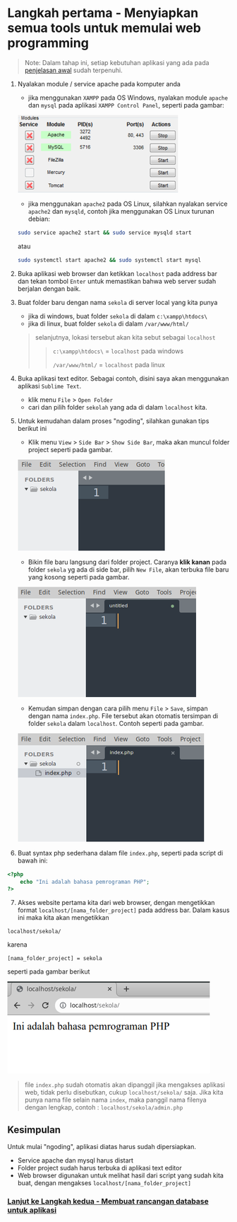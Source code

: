 # Langkah pertama - Menyiapkan semua tools untuk memulai web programming

>Note: Dalam tahap ini, setiap kebutuhan aplikasi yang ada pada [penjelasan awal](/README.md) sudah terpenuhi.

1. Nyalakan module / service apache pada komputer anda
    * jika menggunakan ``XAMPP`` pada OS Windows, nyalakan module ``apache`` dan ``mysql`` pada aplikasi ``XAMPP Control Panel``, seperti pada gambar:
        
    !["Start Module apache dan MySQL pada XAMPP"](/images/image1.png)


    * jika menggunakan ``apache2`` pada OS Linux, silahkan nyalakan service ``apache2`` dan ``mysqld``, contoh jika menggunakan OS Linux turunan debian:

    ```bash
    sudo service apache2 start && sudo service mysqld start
    ```

    atau

    ```bash
    sudo systemctl start apache2 && sudo systemctl start mysql
    ```
2. Buka aplikasi web browser dan ketikkan `localhost` pada address bar dan tekan tombol `Enter`  untuk memastikan bahwa web server sudah berjalan dengan baik.
3. Buat folder baru dengan nama `sekola` di server local yang kita punya
    * jika di windows, buat folder `sekola` di dalam `c:\xampp\htdocs\`
    * jika di linux, buat folder `sekola` di dalam `/var/www/html/`
    > selanjutnya, lokasi tersebut akan kita sebut sebagai `localhost`
    >
    >> `c:\xampp\htdocs\` = `localhost` pada windows
    >>
    >> `/var/www/html/` = `localhost` pada linux
4. Buka aplikasi text editor. Sebagai contoh, disini saya akan menggunakan aplikasi `Sublime Text`.
    * klik menu `File` > `Open Folder`
    * cari dan pilih folder `sekolah` yang ada di dalam `localhost` kita.
5. Untuk kemudahan dalam proses "ngoding", silahkan gunakan tips berikut ini
    * Klik menu `View` > `Side Bar` > `Show Side Bar`, maka akan muncul folder project seperti pada gambar.
    
    ![Side bar pada sublime text](/images/image2.png)
    * Bikin file baru langsung dari folder project. Caranya **klik kanan** pada folder `sekola` yg ada di side bar, pilih `New File`, akan terbuka file baru yang kosong seperti pada gambar.
    
    ![New file dari folder pada sidebar](/images/image3.png)
    * Kemudan simpan dengan cara pilih menu `File` > `Save`, simpan dengan nama `index.php`. File tersebut akan otomatis tersimpan di folder `sekola` dalam `localhost`. Contoh seperti pada gambar.
    
    ![index.php pada folder project](/images/image4.png)
6. Buat syntax php sederhana dalam file `index.php`, seperti pada script di bawah ini:
```php
<?php 
    echo "Ini adalah bahasa pemrograman PHP";
?>
``` 
7. Akses website pertama kita dari web browser, dengan mengetikkan format `localhost/[nama_folder_project]` pada address bar. Dalam kasus ini maka kita akan mengetikkan
```url
localhost/sekola/
```
karena
```
[nama_folder_project] = sekola
```
seperti pada gambar berikut

![akses localhost/sekola/ dari web browser](/images/image5.png)
> file `index.php` sudah otomatis akan dipanggil jika mengakses aplikasi web, tidak perlu disebutkan, cukup `localhost/sekola/` saja. Jika kita punya nama file selain nama `index`, maka panggil nama filenya dengan lengkap, contoh : `localhost/sekola/admin.php`

## Kesimpulan
Untuk mulai "ngoding", aplikasi diatas harus sudah dipersiapkan.
* Service apache dan mysql harus distart
* Folder project sudah harus terbuka di aplikasi text editor
* Web browser digunakan untuk melihat hasil dari script yang sudah kita buat, dengan mengakses `localhost/[nama_folder_project]` 


### [Lanjut ke Langkah kedua - Membuat rancangan database untuk aplikasi](/steps/langkah2.md)